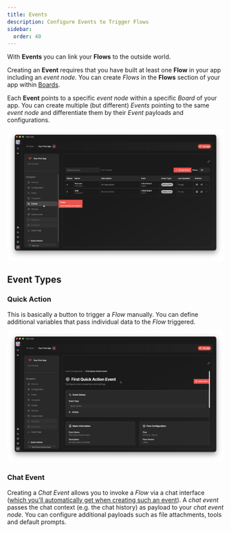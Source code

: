 ```yaml
---
title: Events
description: Configure Events to Trigger Flows
sidebar:
  order: 40
---
```


With **Events** you can link your **Flows** to the outside world.

Creating an **Event** requires that you have built at least one **Flow** in your app including an *event node*. You can create *Flows* in the **Flows** section of your app within [Boards](/apps/boards/).

Each **Event** points to a specific *event node* within a specific *Board* of your app. You can create multiple (but different) *Events* pointing to the same *event node* and differentiate them by their *Event* payloads and configurations.

![A screenshot of FlowLike Desktop showing the events section of an app with two events configured](../../../assets/AppEvents.webp)

## Event Types

### Quick Action
This is basically a button to trigger a *Flow* manually. You can define additional variables that pass individual data to the *Flow* triggered.

![A screenshot of FlowLike Desktop showing the configuration options of a Quick Action Event](../../../assets/QuickActionEvent.webp)

### Chat Event
Creating a *Chat Event* allows you to invoke a *Flow* via a chat interface ([which you'll automatically get when creating such an event](/apps/chat-ui/)). A *chat event* passes the chat context (e.g. the chat history) as payload to your *chat event node*. You can configure additional payloads such as file attachments, tools and default prompts.
